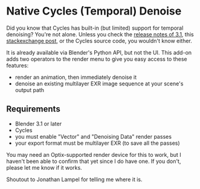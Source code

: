 # Native Cycles (Temporal) Denoise

Did you know that Cycles has built-in (but limited) support for temporal denoising?
You're not alone.
Unless you check the
[release notes of 3.1](https://developer.blender.org/docs/release_notes/3.1/cycles/#features),
this [stackexchange post](https://blender.stackexchange.com/questions/181921/how-to-denoise-animations-using-blenders-temporal-denoiser),
or the Cycles source code, you wouldn't know either.

It is already available via Blender's Python API,
but not the UI.
This add-on adds two operators to the render menu
to give you easy access to these features:

- render an animation, then immediately denoise it
- denoise an existing multilayer EXR image sequence at your scene's output path

## Requirements

- Blender 3.1 or later
- Cycles
- you must enable "Vector" and "Denoising Data" render passes
- your export format must be multilayer EXR (to save all the passes)

You may need an Optix-supported render device for this to work,
but I haven't been able to confirm that yet since I do have one.
If you don't, please let me know if it works.


Shoutout to Jonathan Lampel for telling me where it is.
